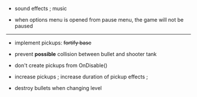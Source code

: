 
- sound effects ; music

- when options menu is opened from pause menu, the game will not be paused


***

- implement pickups: ~~fortify base~~

- prevent **possible** collision between bullet and shooter tank

- don't create pickups from OnDisable()

- increase pickups ; increase duration of pickup effects ;

- destroy bullets when changing level

